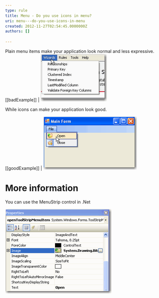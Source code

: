 ```yaml
---
type: rule
title: Menu - Do you use icons in menu?
uri: menu---do-you-use-icons-in-menu
created: 2012-11-27T02:54:45.0000000Z
authors: []

---
```


Plain menu items make your application look normal and less expressive. 
[[badExample]]
| ![ Bad Example - Plain menu](../../assets/BetterUI_PlainMenu.gif)

While icons can make your application look good.

[[goodExample]]
| ![ Good Example - Menu with icons](../../assets/BetterUI_MenuStrip.gif)

# More information

You can use the MenuStrip control in .Net

![ the Menuitem has a simple image property](../../assets/BetterUI_MenuStrip_DesignView.gif)

